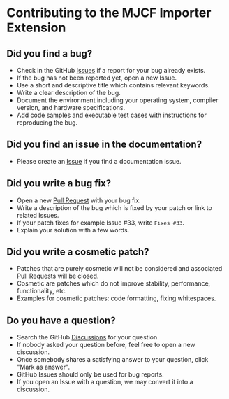 # Contributing to the MJCF Importer Extension 

## Did you find a bug?

* Check in the GitHub [Issues](https://github.com/NVIDIA-Omniverse/mjcf-importer-extension/issues) if a report for your bug already exists.
* If the bug has not been reported yet, open a new Issue.
* Use a short and descriptive title which contains relevant keywords.
* Write a clear description of the bug.
* Document the environment including your operating system, compiler version, and hardware specifications.
* Add code samples and executable test cases with instructions for reproducing the bug.

## Did you find an issue in the documentation?

* Please create an [Issue](https://github.com/NVIDIA-Omniverse/mjcf-importer-extension/issues/) if you find a documentation issue.

## Did you write a bug fix?

* Open a new [Pull Request](https://github.com/NVIDIA-Omniverse/mjcf-importer-extension/pulls) with your bug fix.
* Write a description of the bug which is fixed by your patch or link to related Issues.
* If your patch fixes for example Issue #33, write `Fixes #33`.
* Explain your solution with a few words.

## Did you write a cosmetic patch?

* Patches that are purely cosmetic will not be considered and associated Pull Requests will be closed.
* Cosmetic are patches which do not improve stability, performance, functionality, etc.
* Examples for cosmetic patches: code formatting, fixing whitespaces.

## Do you have a question?

* Search the GitHub [Discussions](https://github.com/NVIDIA-Omniverse/mjcf-importer-extension/discussions/) for your question.
* If nobody asked your question before, feel free to open a new discussion.
* Once somebody shares a satisfying answer to your question, click "Mark as answer".
* GitHub Issues should only be used for bug reports. 
* If you open an Issue with a question, we may convert it into a discussion.